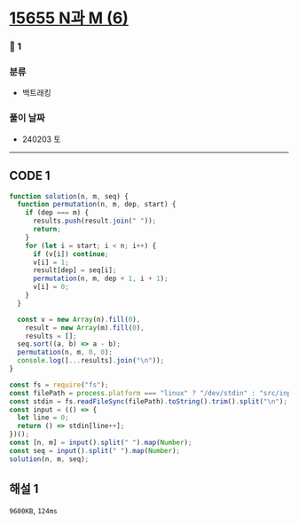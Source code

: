 # [15655 N과 M (6)](https://www.acmicpc.net/problem/15655)

### 🥈 1

### 분류

- 백트래킹

### 풀이 날짜

- 240203 토

---

## CODE 1

```javascript
function solution(n, m, seq) {
  function permutation(n, m, dep, start) {
    if (dep === m) {
      results.push(result.join(" "));
      return;
    }
    for (let i = start; i < n; i++) {
      if (v[i]) continue;
      v[i] = 1;
      result[dep] = seq[i];
      permutation(n, m, dep + 1, i + 1);
      v[i] = 0;
    }
  }

  const v = new Array(n).fill(0),
    result = new Array(m).fill(0),
    results = [];
  seq.sort((a, b) => a - b);
  permutation(n, m, 0, 0);
  console.log([...results].join("\n"));
}

const fs = require("fs");
const filePath = process.platform === "linux" ? "/dev/stdin" : "src/input.txt";
const stdin = fs.readFileSync(filePath).toString().trim().split("\n");
const input = (() => {
  let line = 0;
  return () => stdin[line++];
})();
const [n, m] = input().split(" ").map(Number);
const seq = input().split(" ").map(Number);
solution(n, m, seq);
```

## 해설 1

`9600KB`, `124ms`
